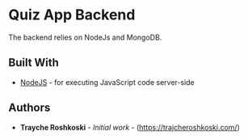 # Quiz App Backend

The backend relies on NodeJs and MongoDB.

## Built With

* [NodeJS](https://nodejs.org/en/) - for executing JavaScript code server-side

## Authors

* **Trayche Roshkoski** - *Initial work* - (https://trajcheroshkoski.com/)
